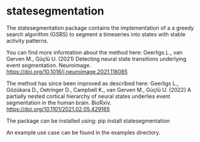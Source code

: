 # statesegmentation

The statesegmentation package contains the implementation of a a greedy search algorithm (GSBS) to
segment a timeseries into states with stable activity patterns.
     
You can find more information about the method here:
Geerligs L., van Gerven M., Güçlü U. (2021) Detecting neural state transitions underlying event segmentation.
Neuroimage. https://doi.org/10.1016/j.neuroimage.2021.118085

The method has since been improved as described here:
Geerligs L., Gözükara D., Oetringer D., Campbell K., van Gerven M., Güçlü U. (2022)
A partially nested cortical hierarchy of neural states underlies event segmentation in the human brain.
BioRxiv. https://doi.org/10.1101/2021.02.05.429165

The package can be installed using: pip install statesegmentation

An example use case can be found in the examples directory.


